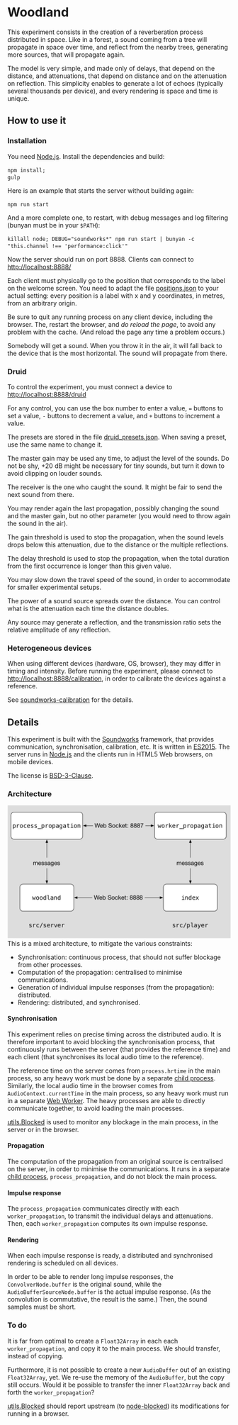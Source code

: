 # Woodland #

This experiment consists in the creation of a reverberation process
distributed in space. Like in a forest, a sound coming from a tree will
propagate in space over time, and reflect from the nearby trees, generating
more sources, that will propagate again.

The model is very simple, and made only of delays, that depend on the
distance, and attenuations, that depend on distance and on the attenuation
on reflection. This simplicity enables to generate a lot of echoes
(typically several thousands per device), and every rendering is space and
time is unique.

## How to use it ##

### Installation ###

You need [Node.js]. Install the dependencies and build:

``` shell
npm install;
gulp
```

Here is an example that starts the server without building again:
``` shell
npm run start
```

And a more complete one, to restart, with debug messages and log filtering
(bunyan must be in your `$PATH`):
``` shell
killall node; DEBUG="soundworks*" npm run start | bunyan -c "this.channel !== 'performance:click'"
```

Now the server should run on port 8888. Clients can connect to <http://localhost:8888/>

Each client must physically go to the position that corresponds to the
label on the welcome screen. You need to adapt the file [positions.json] to your
actual setting: every position is a label with x and y coordinates, in metres,
from an arbitrary origin.

Be sure to quit any running process on any client device, including the
browser. The, restart the browser, and *do reload the page*, to avoid any
problem with the cache. (And reload the page any time a problem occurs.)

Somebody will get a sound. When you throw it in the air, it will fall back
to the device that is the most horizontal. The sound will propagate from there.

### Druid ###

To control the experiment, you must connect a device to
<http://localhost:8888/druid>

For any control, you can use the box number to enter a value, `=` buttons to
set a value, `-` buttons to decrement a value, and `+` buttons to increment
a value.

The presets are stored in the file [druid_presets.json]. When saving a
preset, use the same name to change it.

The master gain may be used any time, to adjust the level of the
sounds. Do not be shy, +20 dB might be necessary for tiny sounds, but turn
it down to avoid clipping on louder sounds.

The receiver is the one who caught the sound. It might be fair to send the
next sound from there.

You may render again the last propagation, possibly changing the sound and
the master gain, but no other parameter (you would need to throw again the
sound in the air).

The gain threshold is used to stop the propagation, when the sound levels
drops below this attenuation, due to the distance or the multiple
reflections.

The delay threshold is used to stop the propagation, when the total duration from
the first occurrence is longer than this given value.

You may slow down the travel speed of the sound, in order to accommodate
for smaller experimental setups.

The power of a sound source spreads over the distance. You can control
what is the attenuation each time the distance doubles.

Any source may generate a reflection, and the transmission ratio sets the
relative amplitude of any reflection.

### Heterogeneous devices ###

When using different devices (hardware, OS, browser), they may differ in
timing and intensity. Before running the experiment, please connect to
<http://localhost:8888/calibration>, in order to calibrate the devices
against a reference.

See [soundworks-calibration] for the details.


## Details ##

This experiment is built with the [Soundworks] framework, that provides
communication, synchronisation, calibration, etc. It is written in
[ES2015]. The server runs in [Node.js] and the clients run in HTML5 Web
browsers, on mobile devices.

The license is [BSD-3-Clause].

### Architecture ###

![mixed architecture][mixed architecture]
This is a mixed architecture, to mitigate the various constraints:
- Synchronisation: continuous process, that should not suffer blockage from
  other processes.
- Computation of the propagation: centralised to minimise communications.
- Generation of individual impulse responses (from the propagation):
distributed.
- Rendering: distributed, and synchronised.


#### Synchronisation ####

This experiment relies on precise timing across the distributed audio. It
is therefore important to avoid blocking the synchronisation process, that
continuously runs between the server (that provides the reference time) and
each client (that synchronises its local audio time to the reference).

The reference time on the server comes from `process.hrtime` in the main
process, so any heavy work must be done by a separate
[child process]. Similarly, the local audio time in the browser comes from
`AudioContext.currentTime` in the main process, so any heavy work must run
in a separate [Web Worker]. The heavy processes are able to directly
communicate together, to avoid loading the main processes.

[utils.Blocked] is used to monitor any blockage in the main process, in the
server or in the browser.

#### Propagation ####

The computation of the propagation from an original source is
centralised on the server, in order to minimise the communications. It runs
in a separate [child process], `process_propagation`, and do not block the
main process.

#### Impulse response ####

The `process_propagation` communicates directly with each
`worker_propagation`, to transmit the individual delays and
attenuations. Then, each `worker_propagation` computes its own impulse
response.

#### Rendering ####

When each impulse response is ready, a distributed and synchronised
rendering is scheduled on all devices.

In order to be able to render long impulse responses, the
`ConvolverNode.buffer` is the original sound, while the
`AudioBufferSourceNode.buffer` is the actual impulse response. (As the
convolution is commutative, the result is the same.) Then, the sound
samples must be short.

### To do ###

It is far from optimal to create a `Float32Array` in each each
`worker_propagation`, and copy it to the main process. We should transfer,
instead of copying.

Furthermore, it is not possible to create a new `AudioBuffer` out of an
existing `Float32Array`, yet. We re-use the memory of the `AudioBuffer`,
but the copy still occurs. Would it be possible to transfer the inner
`Float32Array` back and forth the `worker_propagation`?

[utils.Blocked] should report upstream (to [node-blocked]) its
modifications for running in a browser.

[BSD-3-Clause]: https://opensource.org/licenses/BSD-3-Clause
[child process]: https://nodejs.org/api/child_process.html
[druid_presets.json]: ./data/druid_presets.json
[ES2015]: https://babeljs.io/docs/learn-es2015/
[mixed architecture]: ./architecture.png
[Node.js]: https://nodejs.org
[node-blocked]: https://www.npmjs.com/package/blocked
[positions.json]: ./data/positions.json
[Soundworks]: https://github.com/collective-soundworks/soundworks
[soundworks-calibration]: https://github.com/collective-soundworks/soundworks-calibration
[utils.Blocked]: https://github.com/collective-soundworks/soundworks-woodland/blob/0.8.1/src/common/utils.es6.js#L18
[Web Worker]: https://developer.mozilla.org/en-US/docs/Web/API/Worker
